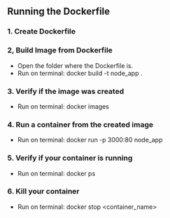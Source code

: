 ## Running the Dockerfile

### 1. Create Dockerfile

### 2, Build Image from Dockerfile
- Open the folder where the Dockerfile is.
- Run on terminal: docker build -t node_app .

### 3. Verify if the image was created
- Run on terminal: docker images

### 4. Run a container from the created image
- Run on terminal: docker run -p 3000:80 node_app

### 5. Verify if your container is running
- Run on terminal: docker ps

### 6. Kill your container
- Run on terminal: docker stop <container_name>

